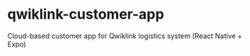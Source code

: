 # qwiklink-customer-app
Cloud-based customer app for Qwiklink logistics system (React Native + Expo)
